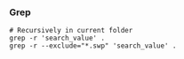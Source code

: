 ### Grep
```shell
# Recursively in current folder
grep -r 'search_value' .
grep -r --exclude="*.swp" 'search_value' .
```
